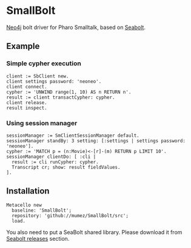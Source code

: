 # SmallBolt

[Neo4j](https://neo4j.com/) bolt driver for Pharo Smalltalk, based on [Seabolt](https://github.com/neo4j-drivers/seabolt).

## Example

### Simple cypher execution

```smalltalk
client := SbClient new.
client settings password: 'neoneo'.
client connect.
cypher := 'UNWIND range(1, 10) AS n RETURN n'.
result := client transactCypher: cypher.
client release.
result inspect.
```

### Using session manager

```smalltalk
sessionManager := SmClientSessionManager default.
sessionManager standBy: 3 setting: [:settings | settings password: 'neoneo'].
cypher := 'MATCH p = (n:Movie)<-[r]-(m) RETURN p LIMIT 10'.
sessionManager clientDo: [ :cli | 
  result := cli runCypher: cypher.
  Transcript cr; show: result fieldValues.
].
```

## Installation

```smalltalk
Metacello new
  baseline: 'SmallBolt';
  repository: 'github://mumez/SmallBolt/src';
  load.
```

You also need to put a SeaBolt shared library. Please download it from [Seabolt releases](https://github.com/neo4j-drivers/seabolt/releases) section.

